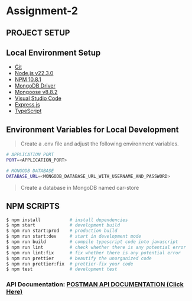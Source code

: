 # Assignment-2

## PROJECT SETUP

## Local Environment Setup

- [Git](https://git-scm.com/)
- [Node.js v22.3.0](https://nodejs.org/en/)
- [NPM 10.8.1](https://www.npmjs.com/)
- [MongoDB Driver](https://www.mongodb.com/)
- [Mongoose v8.8.2](https://mongoosejs.com/)
- [Visual Studio Code](https://code.visualstudio.com/)
- [Express.js](https://expressjs.com/)
- [TypeScript](https://www.typescriptlang.org/)

## Environment Variables for Local Development

> Create a .env file and adjust the following environment variables.

```bash
# APPLICATION PORT
PORT=<APPLICATION_PORT>

# MONGODB DATABASE
DATABASE_URL=<MONGODB_DATABASE_URL_WITH_USERNAME_AND_PASSWORD>
```

> Create a database in MongoDB named car-store

## NPM SCRIPTS

```bash
$ npm install           # install dependencies
$ npm start             # development build
$ npm run start:prod    # production build
$ npm run start:dev     # start in development mode
$ npm run build         # compile typescript code into javascript
$ npm run lint          # check whether there is any potential error
$ npm run lint:fix      # fix whether there is any potential error
$ npm run prettier      # beautify the unorganized code
$ npm run prettier:fix  # prettier-fix your code
$ npm test              # development test
```

### API Documentation: [POSTMAN API DOCUMENTATION (Click Here)](https://www.postman.com/winter-capsule-905954/public-work-space/documentation/lmm1qt1/car-store)
